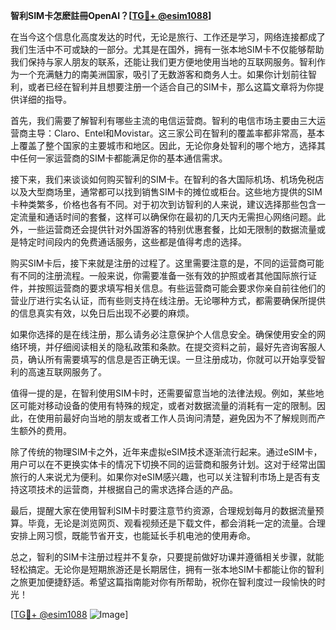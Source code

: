 **智利SIM卡怎麽註冊OpenAI？[[TG💪+ @esim1088](https://t.me/s/esim1088)]**

在当今这个信息化高度发达的时代，无论是旅行、工作还是学习，网络连接都成了我们生活中不可或缺的一部分。尤其是在国外，拥有一张本地SIM卡不仅能够帮助我们保持与家人朋友的联系，还能让我们更方便地使用当地的互联网服务。智利作为一个充满魅力的南美洲国家，吸引了无数游客和商务人士。如果你计划前往智利，或者已经在智利并且想要注册一个适合自己的SIM卡，那么这篇文章将为你提供详细的指导。

首先，我们需要了解智利有哪些主流的电信运营商。智利的电信市场主要由三大运营商主导：Claro、Entel和Movistar。这三家公司在智利的覆盖率都非常高，基本上覆盖了整个国家的主要城市和地区。因此，无论你身处智利的哪个地方，选择其中任何一家运营商的SIM卡都能满足你的基本通信需求。

接下来，我们来谈谈如何购买智利的SIM卡。在智利的各大国际机场、机场免税店以及大型商场里，通常都可以找到销售SIM卡的摊位或柜台。这些地方提供的SIM卡种类繁多，价格也各有不同。对于初次到访智利的人来说，建议选择那些包含一定流量和通话时间的套餐，这样可以确保你在最初的几天内无需担心网络问题。此外，一些运营商还会提供针对外国游客的特别优惠套餐，比如无限制的数据流量或是特定时间段内的免费通话服务，这些都是值得考虑的选择。

购买SIM卡后，接下来就是注册的过程了。这里需要注意的是，不同的运营商可能有不同的注册流程。一般来说，你需要准备一张有效的护照或者其他国际旅行证件，并按照运营商的要求填写相关信息。有些运营商可能会要求你亲自前往他们的营业厅进行实名认证，而有些则支持在线注册。无论哪种方式，都需要确保所提供的信息真实有效，以免日后出现不必要的麻烦。

如果你选择的是在线注册，那么请务必注意保护个人信息安全。确保使用安全的网络环境，并仔细阅读相关的隐私政策和条款。在提交资料之前，最好先咨询客服人员，确认所有需要填写的信息是否正确无误。一旦注册成功，你就可以开始享受智利的高速互联网服务了。

值得一提的是，在智利使用SIM卡时，还需要留意当地的法律法规。例如，某些地区可能对移动设备的使用有特殊的规定，或者对数据流量的消耗有一定的限制。因此，在使用前最好向当地的朋友或者工作人员询问清楚，避免因为不了解规则而产生额外的费用。

除了传统的物理SIM卡之外，近年来虚拟eSIM技术逐渐流行起来。通过eSIM卡，用户可以在不更换实体卡的情况下切换不同的运营商和服务计划。这对于经常出国旅行的人来说尤为便利。如果你对eSIM感兴趣，也可以关注智利市场上是否有支持这项技术的运营商，并根据自己的需求选择合适的产品。

最后，提醒大家在使用智利SIM卡时要注意节约资源，合理规划每月的数据流量预算。毕竟，无论是浏览网页、观看视频还是下载文件，都会消耗一定的流量。合理安排上网习惯，既能节省开支，也能延长手机电池的使用寿命。

总之，智利的SIM卡注册过程并不复杂，只要提前做好功课并遵循相关步骤，就能轻松搞定。无论你是短期旅游还是长期居住，拥有一张本地SIM卡都能让你的智利之旅更加便捷舒适。希望这篇指南能对你有所帮助，祝你在智利度过一段愉快的时光！

[[TG💪+ @esim1088](https://t.me/s/esim1088) ![Image](https://i.postimg.cc/4NQfJmqS/Snipaste-2025-05-13-00-14-12.png)]